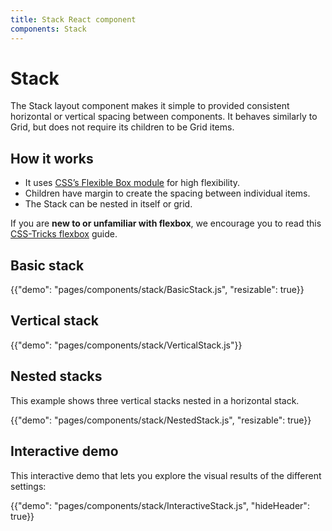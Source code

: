 ```yaml
---
title: Stack React component
components: Stack
---
```


# Stack

<p class="description">The Stack layout component makes it simple to provided consistent horizontal or vertical spacing between components. It behaves similarly to Grid, but does not require its children to be Grid items.</p>

## How it works

- It uses [CSS’s Flexible Box module](https://www.w3.org/TR/css-flexbox-1/) for high flexibility.
- Children have margin to create the spacing between individual items.
- The Stack can be nested in itself or grid.

If you are **new to or unfamiliar with flexbox**, we encourage you to read this [CSS-Tricks flexbox](https://css-tricks.com/snippets/css/a-guide-to-flexbox/) guide.

## Basic stack

{{"demo": "pages/components/stack/BasicStack.js", "resizable": true}}

## Vertical stack

{{"demo": "pages/components/stack/VerticalStack.js"}}

## Nested stacks

This example shows three vertical stacks nested in a horizontal stack.

{{"demo": "pages/components/stack/NestedStack.js", "resizable": true}}

## Interactive demo

This interactive demo that lets you explore the visual results of the different settings:

{{"demo": "pages/components/stack/InteractiveStack.js", "hideHeader": true}}
